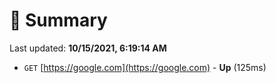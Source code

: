 # 📖 Summary
Last updated: **10/15/2021, 6:19:14 AM**

- `GET` [https://google.com](https://google.com) - **Up** (125ms)
